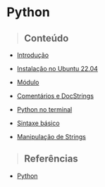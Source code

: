 # Python

> ## **Conteúdo**

- [Introdução](./introduction.md)

- [Instalação no Ubuntu 22.04](./instalation-ubuntu.md)

- [Módulo](./module.md)

- [Comentários e DocStrings](./comments-and-docstrings.md)

- [Python no terminal](./python-no-terminal.md)

- [Sintaxe básico](./sintaxe-basica.md)

- [Manipulação de Strings](./manipulacao-de-strings.md)

> ## **Referências**

- [Python](./references.md)
